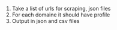 1. Take a list of urls for scraping, json files
2. For each domaine it should have profile
3. Output in json and csv files 